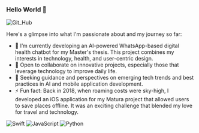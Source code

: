 ### Hello World 👋
![Git_Hub](https://github.com/matthias-wortmann/matthias-wortmann/assets/114675886/c6a64b1d-e462-44d6-83b8-7971c150965e)

Here's a glimpse into what I'm passionate about and my journey so far:

- 🔭 I’m currently developing an AI-powered WhatsApp-based digital health chatbot for my Master's thesis. This project combines my interests in technology, health, and user-centric design.
- 👯 Open to collaborate on innovative projects, especially those that leverage technology to improve daily life.
- 🤔 Seeking guidance and perspectives on emerging tech trends and best practices in AI and mobile application development.
- ⚡ Fun fact: Back in 2018, when roaming costs were sky-high, I developed an iOS application for my Matura project that allowed users to save places offline. It was an exciting challenge that blended my love for travel and technology.

![Swift](https://img.shields.io/badge/-Swift-FA7343?style=flat-square&logo=swift&logoColor=white)
![JavaScript](https://img.shields.io/badge/-JavaScript-F7DF1E?style=flat-square&logo=javascript&logoColor=black)
![Python](https://img.shields.io/badge/-Python-3776AB?style=flat-square&logo=python&logoColor=white)
